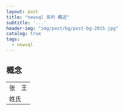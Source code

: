 ```yaml
---
layout: post
title: "newsql 系列 概述"
subtitle: '...'
header-img: "img/post/bg/post-bg-2015.jpg"
catalog: true
tags:
  - newsql
---
```



## 概念

<table>
<tr>
    <td>张</td>
    <td>王</td>
<tr>
<tr>
    <td colspan="2">姓氏</td>
<tr>
